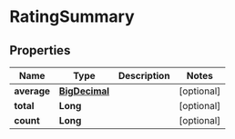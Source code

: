 # RatingSummary

## Properties
Name | Type | Description | Notes
------------ | ------------- | ------------- | -------------
**average** | [**BigDecimal**](BigDecimal.md) |  |  [optional]
**total** | **Long** |  |  [optional]
**count** | **Long** |  |  [optional]
